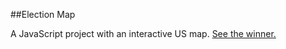 ##Election Map

A JavaScript project with an interactive US map. [See the winner.](https://cdn.rawgit.com/skiddhubbard/election-map/master/index.html)
